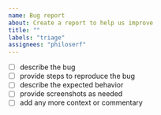```yaml
---
name: Bug report
about: Create a report to help us improve
title: ""
labels: "triage"
assignees: "philoserf"
---
```


- [ ] describe the bug
- [ ] provide steps to reproduce the bug
- [ ] describe the expected behavior
- [ ] provide screenshots as needed
- [ ] add any more context or commentary
